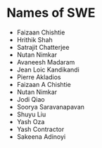 # Names of SWE

* Faizaan Chishtie
* Hrithik Shah
* Satrajit Chatterjee
* Nutan Nimkar
* Avaneesh Madaram
* Jean Loic Kandikandi
* Pierre Akladios
* Faizaan A Chishtie
* Nutan Nimkar
* Jodi Qiao
* Soorya Saravanapavan
* Shuyu Liu
* Yash Oza
* Yash Contractor
* Sakeena Adinoyi
